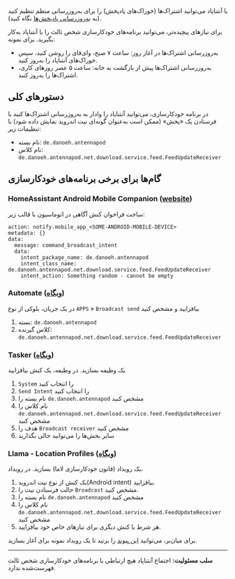 با آنتناپاد می‌توانید اشتراک‌ها (خوراک‌های پادپخش) را برای به‌روزرسانی منظم تنظیم کنید (به [به‌روزرسانی پادپخش‌ها](/documentation/automation/refreshing-podcasts) نگاه کنید).

برای نیازهای پیچیده‌تر، می‌توانید برنامه‌های خودکارسازی شخص ثالث را با آنتناپاد به‌کار بگیرید. برای نمونه:

- به‌روزرسانی اشتراک‌ها در آغاز روز: ساعت ۷ صبح، وای‌فای را روشن کنید، سپس خوراک‌های آنتناپاد را به‌روز کنید.
- به‌روزرسانی اشتراک‌ها پیش از بازگشت به خانه: ساعت ۵ عصر روزهای کاری، اشتراک‌ها را به‌روز کنید.

## دستورهای کلی

در برنامه خودکارسازی، می‌توانید آنتناپاد را وادار به به‌روزرسانی اشتراک‌ها کنید با فرستادن یک «پخش» (ممکن است به‌عنوان گونه‌ای نیت اندروید نمایش داده شود) با تنظیمات زیر:

- نام بسته: `de.danoeh.antennapod`
- نام کلاس: `de.danoeh.antennapod.net.download.service.feed.FeedUpdateReceiver`

## گام‌ها برای برخی برنامه‌های خودکارسازی

### HomeAssistant Android Mobile Companion ([website](https://companion.home-assistant.io/docs/notifications/notification-commands/#broadcast-intent))

ساخت فراخوان کنش آگاهی در اتوماسیون با قالب زیر:

```
action: notify.mobile_app_<SOME-ANDROID-MOBILE-DEVICE>
metadata: {}
data:
  message: command_broadcast_intent
  data:
    intent_package_name: de.danoeh.antennapod
    intent_class_name: de.danoeh.antennapod.net.download.service.feed.FeedUpdateReceiver
    intent_action: Something random - cannot be empty
```

### Automate ([وبگاه](https://llamalab.com/automate/))

در یک جریان، بلوکی از نوع `APPS` » `Broadcast send` بیافزایید و مشخص کنید

1. بسته: `de.danoeh.antennapod`
1. کلاس گیرنده: `de.danoeh.antennapod.net.download.service.feed.FeedUpdateReceiver`

### Tasker ([وبگاه](https://tasker.joaoapps.com/))

یک وظیفه بسازید. در وظیفه، یک کنش بیافزایید

1. `System` را انتخاب کنید
1. `Send Intent` را انتخاب کنید
1. نام بسته را `de.danoeh.antennapod` مشخص کنید
1. نام کلاس را `de.danoeh.antennapod.net.download.service.feed.FeedUpdateReceiver` مشخص کنید
1. هدف را `Broadcast receiver` مشخص کنید
1. سایر بخش‌ها را می‌توانید خالی بگذارید

### Llama - Location Profiles ([وبگاه](http://kebabapps.blogspot.com/search/label/Llama))

یک رویداد (قانون خودکارسازی لاما) بسازید. در رویداد،

1. یک کنش از نوع نیت اندروید(Android intent) بیافزایید.
1. حالت فرستادن نیت را `Broadcast` مشخص کنید.
1. نام بسته را `de.danoeh.antennapod` مشخص کنید
1. نام کلاس را `de.danoeh.antennapod.net.download.service.feed.FeedUpdateReceiver` مشخص کنید
1. هر شرط یا کنش دیگری برای نیازهای خاص خود بیافزایید.

برای میان‌بر، می‌توانید [این پیوند](http://llama.location.profiles/AntennaPod+feeds+Update/AntennaPod+feeds+Update%7C0-1-0-0-0-0-0-0-1-0--0-%7C%3A%7Ct%7C420%7C425%7Cai%7Cde.danoeh.antennapod%7CFgAAAGEAbgBkAHIAbwBpAGQALgBjAG8AbgB0AGUAbgB0AC4ASQBuAHQAZQBuAHQAAAAAAP%2F%2F%2F%2F8AAAAA%2F%2F%2F%2F%2FwAAAAD%2F%2F%2F%2F%2F%2F%2F%2F%2F%2FxQAAABkAGUALgBkAGEAbgBvAGUAaAAuAGEAbgB0AGUAbgBuAGEAcABvAGQAAAAAADUAAABkAGUALgBkAGEAbgBvAGUAaAAuAGEAbgB0AGUAbgBuAGEAcABvAGQALgBjAG8AcgBlAC4AcgBlAGMAZQBpAHYAZQByAC4ARgBlAGUAZABVAHAAZABhAHQAZQBSAGUAYwBlAGkAdgBlAHIAAAAAAAAAAAAAAAAAAAAAAAAA%2Fv%2F%2F%2F%2F%2F%2F%2F%2F8%3D%7C2%7C) را بزنید تا یک رویداد نمونه برای آغاز بسازید.

***

**سلب مسئولیت:** اجتماع آنتناپاد هیچ ارتباطی با برنامه‌های خودکارسازی شخص ثالث فهرست‌شده ندارد.
